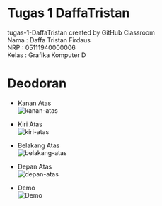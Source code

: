 # Tugas 1 DaffaTristan
tugas-1-DaffaTristan created by GitHub Classroom
<br>Nama : Daffa Tristan Firdaus
<br>NRP : 05111940000006
<br>Kelas : Grafika Komputer D

# Deodoran
* Kanan Atas
<br>![kanan-atas](/img/kanan-atas.jpeg)

* Kiri Atas
<br>![kiri-atas](/img/kiri-atas.jpeg)

* Belakang Atas
<br>![belakang-atas](/img/belakang-atas.jpeg)

* Depan Atas
<br>![depan-atas](/img/depan-atas.jpeg)

* Demo
<br>![Demo](/img/demo.gif)
